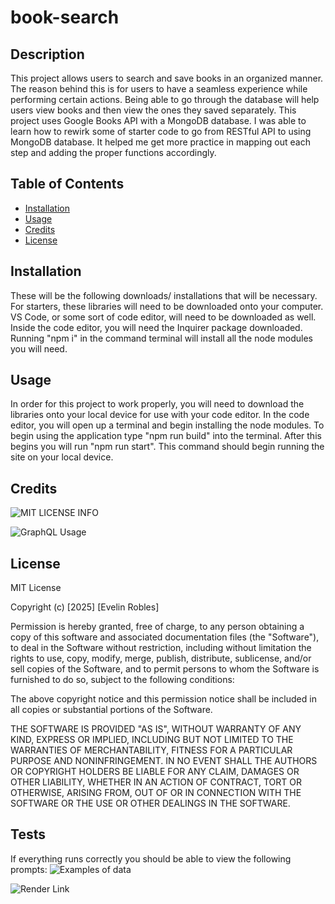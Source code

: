 # book-search

## Description

This project allows users to search and save books in an organized manner. The reason behind this is for users to have a seamless experience while performing certain actions. Being able to go through the database will help users view books and then view the ones they saved separately. This project uses Google Books API with a MongoDB database. I was able to learn how to rewirk some of starter code to go from RESTful API to using MongoDB database. It helped me get more practice in mapping out each step and adding the proper functions accordingly. 

## Table of Contents 

- [Installation](#installation)
- [Usage](#usage)
- [Credits](#credits)
- [License](#license)

## Installation

These will be the following downloads/ installations that will be necessary. For starters, these libraries will need to be downloaded onto your computer. VS Code, or some sort of code editor, will need to be downloaded as well. Inside the code editor, you will need the Inquirer package downloaded. Running "npm i" in the command terminal will install all the node modules you will need. 

## Usage

In order for this project to work properly, you will need to download the libraries onto your local device for use with your code editor. In the code editor, you will open up a terminal and begin installing the node modules. To begin using the application type "npm run build" into the terminal. After this begins you will run "npm run start". This command should begin running the site on your local device.
  
## Credits

![MIT LICENSE INFO](https://choosealicense.com/licenses/mit/#)

![GraphQL Usage](https://stackoverflow.com/questions/76758330/use-of-useeffects-to-set-data-using-graphql-in-react-application)

## License

MIT License

Copyright (c) [2025] [Evelin Robles]

Permission is hereby granted, free of charge, to any person obtaining a copy
of this software and associated documentation files (the "Software"), to deal
in the Software without restriction, including without limitation the rights
to use, copy, modify, merge, publish, distribute, sublicense, and/or sell
copies of the Software, and to permit persons to whom the Software is
furnished to do so, subject to the following conditions:

The above copyright notice and this permission notice shall be included in all
copies or substantial portions of the Software.

THE SOFTWARE IS PROVIDED "AS IS", WITHOUT WARRANTY OF ANY KIND, EXPRESS OR
IMPLIED, INCLUDING BUT NOT LIMITED TO THE WARRANTIES OF MERCHANTABILITY,
FITNESS FOR A PARTICULAR PURPOSE AND NONINFRINGEMENT. IN NO EVENT SHALL THE
AUTHORS OR COPYRIGHT HOLDERS BE LIABLE FOR ANY CLAIM, DAMAGES OR OTHER
LIABILITY, WHETHER IN AN ACTION OF CONTRACT, TORT OR OTHERWISE, ARISING FROM,
OUT OF OR IN CONNECTION WITH THE SOFTWARE OR THE USE OR OTHER DEALINGS IN THE
SOFTWARE.

## Tests

If everything runs correctly you should be able to view the following prompts:
![Examples of data](Assets/Prompts.png)

![Render Link](https://drive.google.com/file/d/1wKvDrKflmj_nI3bDpNfPFSBVNbeha48K/view)